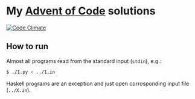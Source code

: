 # My [Advent of Code](https://adventofcode.com/events) solutions

[![Code Climate](https://codeclimate.com/github/hckr/adventofcode/badges/gpa.svg)](https://codeclimate.com/github/hckr/adventofcode)

## How to run

Almost all programs read from the standard input (`stdin`), e.g.:
```bash
$ ./1.py < ../1.in
```

Haskell programs are an exception and just open corrosponding input file (`../X.in`).
